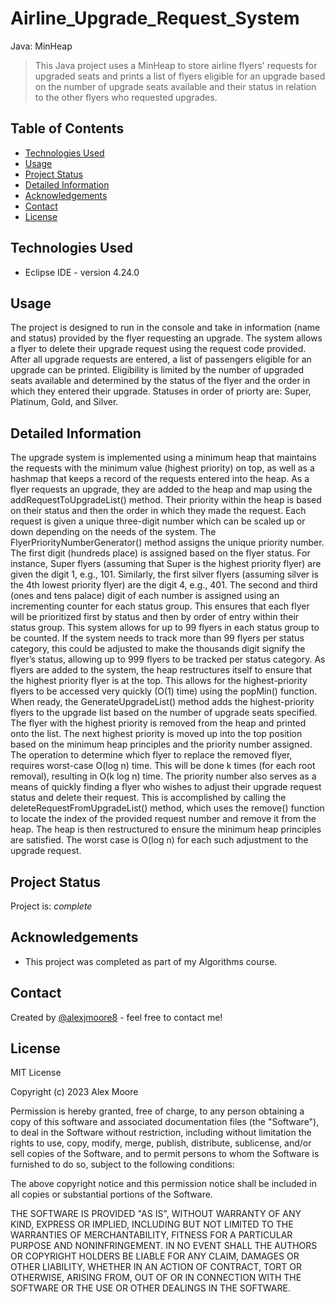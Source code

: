 # Airline_Upgrade_Request_System
Java: MinHeap
>This Java project uses a MinHeap to store airline flyers' requests for upgraded seats and prints a list of flyers eligible for an upgrade based on the number of upgrade seats available and their status in relation to the other flyers who requested upgrades.


## Table of Contents
* [Technologies Used](#technologies-used)
* [Usage](#usage)
* [Project Status](#project-status)
* [Detailed Information](#detailed-information)
* [Acknowledgements](#acknowledgements)
* [Contact](#contact)
* [License](#license)


## Technologies Used
- Eclipse IDE - version 4.24.0


## Usage
The project is designed to run in the console and take in information (name and status) provided by the flyer requesting an upgrade. The system allows a flyer to delete their upgrade request using the request code provided. After all upgrade requests are entered, a list of passengers eligible for an upgrade can be printed. Eligibility is limited by the number of upgraded seats available and determined by the status of the flyer and the order in which they entered their upgrade. Statuses in order of priorty are: Super, Platinum, Gold, and Silver.


## Detailed Information
The upgrade system is implemented using a minimum heap that maintains the requests with the minimum value (highest priority) on top,  as well as a hashmap that keeps a record of the requests entered into the heap. As a flyer requests an upgrade, they are added to the heap and map using the addRequestToUpgradeList() method. Their priority within the heap is based on their status and then the order in which they made the request. Each request is given a unique three-digit number which can be scaled up or down depending on the needs of the system. The FlyerPriorityNumberGenerator() method assigns the unique priority number.
The first digit (hundreds place) is assigned based on the flyer status. For instance, Super flyers (assuming that Super is the highest priority flyer) are given the digit 1, e.g.,  101. Similarly, the first silver flyers (assuming silver is the 4th lowest priority flyer) are the digit 4, e.g.,  401. The second and third (ones and tens palace) digit of each number is assigned using an incrementing counter for each status group. 
This ensures that each flyer will be prioritized first by status and then by order of entry within their status group. This system allows for up to 99 flyers in each status group to be counted. If the system needs to track more than 99 flyers per status category, this could be adjusted to make the thousands digit signify the flyer’s status, allowing up to 999 flyers to be tracked per status category.
As flyers are added to the system, the heap restructures itself to ensure that the highest priority flyer is at the top. This allows for the highest-priority flyers to be accessed very quickly (O(1) time) using the popMin() function. 
When ready, the GenerateUpgradeList() method adds the highest-priority flyers to the upgrade list based on the number of upgrade seats specified. The flyer with the highest priority is removed from the heap and printed onto the list. The next highest priority is moved up into the top position based on the minimum heap principles and the priority number assigned. The operation to determine which flyer to replace the removed flyer, requires worst-case O(log n) time. This will be done k times (for each root removal), resulting in O(k log n) time. 
The priority number also serves as a means of quickly finding a flyer who wishes to adjust their upgrade request status and delete their request. This is accomplished by calling the deleteRequestFromUpgradeList() method, which uses the remove() function to locate the index of the provided request number and remove it from the heap. The heap is then restructured to ensure the minimum heap principles are satisfied. The worst case is O(log n) for each such adjustment to the upgrade request.  


## Project Status
Project is: _complete_ 


## Acknowledgements
- This project was completed as part of my Algorithms course.


## Contact
Created by [@alexjmoore8](https://www.linkedin.com/in/alexmoore8/) - feel free to contact me!


## License 
MIT License

Copyright (c) 2023 Alex Moore

Permission is hereby granted, free of charge, to any person obtaining a copy of this software and associated documentation files (the "Software"), to deal in the Software without restriction, including without limitation the rights to use, copy, modify, merge, publish, distribute, sublicense, and/or sell copies of the Software, and to permit persons to whom the Software is furnished to do so, subject to the following conditions:

The above copyright notice and this permission notice shall be included in all copies or substantial portions of the Software.

THE SOFTWARE IS PROVIDED "AS IS", WITHOUT WARRANTY OF ANY KIND, EXPRESS OR IMPLIED, INCLUDING BUT NOT LIMITED TO THE WARRANTIES OF MERCHANTABILITY, FITNESS FOR A PARTICULAR PURPOSE AND NONINFRINGEMENT. IN NO EVENT SHALL THE AUTHORS OR COPYRIGHT HOLDERS BE LIABLE FOR ANY CLAIM, DAMAGES OR OTHER LIABILITY, WHETHER IN AN ACTION OF CONTRACT, TORT OR OTHERWISE, ARISING FROM, OUT OF OR IN CONNECTION WITH THE SOFTWARE OR THE USE OR OTHER DEALINGS IN THE SOFTWARE.
